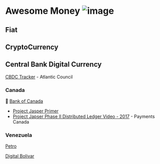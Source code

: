 # Awesome Money ![image](https://user-images.githubusercontent.com/64801585/154845336-9f57183a-e842-4028-8a53-4a417d284ad4.png)

## Fiat 

## CryptoCurrency

## Central Bank Digital Currency

[CBDC Tracker](https://www.atlanticcouncil.org/cbdctracker/) - Atlantic Council 

### Canada 

🏦 [Bank of Canada](https://www.bankofcanada.ca/research/digital-currencies-and-fintech/projects/)
  * [Project Jasper Primer](https://github.com/Ramb0a/awesome-money/blob/main/project_jasper_primer.pdf) 
  * [Project Japser Phase II Distributed Ledger Video - 2017](https://youtu.be/8wVvqnOFCf8) - Payments Canada 

### Venezuela 

[Petro](https://www.investopedia.com/terms/p/petro-cryptocurrency.asp)

[Digital Bolivar](https://decrypt.co/77769/venezuela-will-launch-digital-bolivar-october)




